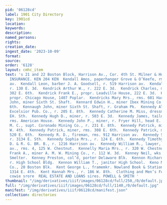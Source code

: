 ```yaml
---
pid: '06128cd'
label: 1901 City Directory
key: 1901cd
location: 
keywords: 
description: 
named_persons: 
rights: 
creation_date: 
ingest_date: '2023-10-09'
format: 
source: 
order: '6128'
layout: cmhc_item
text: 's 21 and 22 Boston Block, Harrison Av., Cor. 4th St. Milner & Hur PLATE GLASS
  INSURANCE. KEN 204 KEN  Kendall Amos, paperhanger Grove & O’Keefe, rms. 501 Harrison
  av.  Kendall Leon, barber J. A. Goodsell, r. 519 Harrison av.  Kendall O. T., miner,
  r. 130 E. 3d.  Kendrick Arthur W., r. 222 E. 3d.  Kendrick Charles, miner, rms.
  302 E. 6th.  Kendrick Frank E., propr. Leadville House, 222 E. 3d.  Kendrick Joseph,
  propr. Chicago House, 1407 Poplar.  Kendricks Mary Mrs., rms. 601 Harrison av.  Kenie
  John, miner Sixth St. Shaft.  Kennard Edwin H., miner Ibex Mining Co., r. 122 W.
  6th.  Kennaugh John, miner Sixth St. Shaft, r. Graham Pk.  Kennedy Albert, wks.
  Excelsior Pub. Co., r. 205 E. 8th.  Kennedy Catherine M. Miss, dressmkr, r. 3134
  EH. Sth.  Kennedy Hugh D., miner, r. 503 E. 3d.  Kennedy James, tailor Frank Pottock,
  rms. American House.  Kennedy John P., miner, r. Fryer Hill, head E. 7th.  Kennedy
  M. C., supt. Coronado Mining Co., r. 231 E. 8th.  Kennedy Patrick, miner, rms. 119
  W. 4th.  Kennedy Patrick, miner, rms. 308 E. 6th.  Kennedy Patrick, miner, bds.
  520 E. 6th.  Kennedy R. D., fireman, rms. 912 Harrison av.  Kennedy Sarah A. Miss,
  r. 3134 E. Sth.  Kennedy Sophia Mrs., r. 124 E. 6th.  Kennedy Timothy, roadmaster
  D. & R. G. BR. B., r. 1216 Harrison av.  Kennedy William R., lawyer, 517 Harrison
  av., rms. 4, 125 W. Chestnut.  Kennelly Maria Mrs., r. 320 W. Chestnut.  Kenney
  Frank A., miner A. M. W. Mining Co., r. 112 W. 3d.  Kenney Neil, wks. Arkansas Valley
  Smelter.  Kenney Preston, col’d, porter Delaware Blk.  Kennon Richard B., bookbinder,
  r. High School Bldg.  Kennon William T., janitor High School.  Keno Mining & Leasing
  Co., 20 Boston Blk.  Kent George L., framemkr. Nowland Book & Stationery Co., r.
  1314 E. 4th.  Kent Hannah Mrs., r. 186 W. 8th.  Clothing and Men’s Furnishings {Marys
  cowie srore  REAL ESTATE AND LOANS sires. POWELL & SMITH '
thumbnail: "/img/derivatives/iiif/images/06128cd/full/250,/0/default.jpg"
full: "/img/derivatives/iiif/images/06128cd/full/1140,/0/default.jpg"
manifest: "/img/derivatives/iiif/06128cd/manifest.json"
collection: directories
---
```

